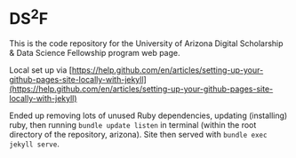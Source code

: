 # DS<sup>2</sup>F

This is the code repository for the University of Arizona Digital Scholarship & Data Science Fellowship program web page.

Local set up via [https://help.github.com/en/articles/setting-up-your-github-pages-site-locally-with-jekyll](https://help.github.com/en/articles/setting-up-your-github-pages-site-locally-with-jekyll)

Ended up removing lots of unused Ruby dependencies, updating (installing) ruby, then running `bundle update listen` in terminal (within the root directory of the repository, arizona). Site then served with `bundle exec jekyll serve`.